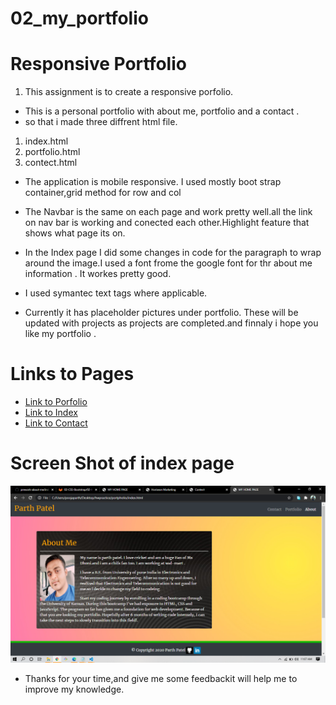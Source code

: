 # 02_my_portfolio
# Responsive Portfolio

1. This assignment is to create a responsive porfolio.

* This is a personal portfolio with about me, portfolio and a contact .
* so that i made three diffrent html file.

1. index.html    
1. portfolio.html
1. contect.html

* The application is mobile responsive. I used  mostly boot strap container,grid method for row and col

* The Navbar is the same on each page and work pretty well.all the link on nav bar is working and conected each other.Highlight feature that shows what page its on.

* In the Index page I did some changes in code  for the paragraph to wrap around the image.I used a font frome the google font for thr about me information . It workes  pretty good.

* I used symantec text tags where applicable.

* Currently it has placeholder pictures under portfolio. These will be updated with projects as projects are completed.and finnaly i hope you like my portfolio . 



# Links to  Pages
* [Link to  Porfolio](https://github.com/parth167/02_my_portfolio/blob/master/portfolio.html)
* [Link to  Index](https://github.com/parth167/02_my_portfolio/blob/master/index.html)
* [Link to  Contact](https://github.com/parth167/02_my_portfolio/blob/master/contect.html)

# Screen Shot of index page

![screen shot](https://github.com/parth167/02_my_portfolio/blob/master/assest/images/about%20me.png )

* Thanks for your time,and give me some feedbackit will help me to improve my knowledge.